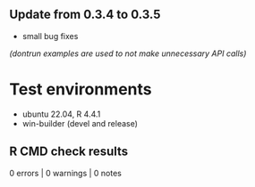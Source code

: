 ## Update from 0.3.4 to 0.3.5

* small bug fixes

*(dontrun examples are used to not make unnecessary API calls)*

# Test environments
* ubuntu 22.04, R 4.4.1
* win-builder (devel and release)

## R CMD check results

0 errors | 0 warnings | 0 notes

